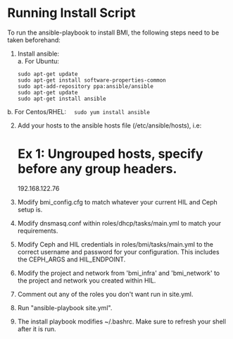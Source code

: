 # Running Install Script


To run the ansible-playbook to install BMI, the following steps need to be taken beforehand:

1. Install ansible:  
  a. For Ubuntu:
      ```  
      sudo apt-get update  
      sudo apt-get install software-properties-common  
      sudo apt-add-repository ppa:ansible/ansible  
      sudo apt-get update  
      sudo apt-get install ansible
      ```  
  b. For Centos/RHEL:
      ```  
      sudo yum install ansible
      ```

2. Add your hosts to the ansible hosts file (/etc/ansible/hosts), i.e:
   # Ex 1: Ungrouped hosts, specify before any group headers.
   192.168.122.76

3. Modify bmi_config.cfg to match whatever your current HIL and Ceph setup is.

4. Modify dnsmasq.conf within roles/dhcp/tasks/main.yml to match your requirements.

5. Modify Ceph and HIL credentials in roles/bmi/tasks/main.yml to the correct username 
   and password for your configuration. This includes the CEPH_ARGS and HIL_ENDPOINT.

6. Modify the project and network from 'bmi_infra' and 'bmi_network' to the project and network
   you created within HIL.

7. Comment out any of the roles you don't want run in site.yml.

8. Run "ansible-playbook site.yml".

9. The install playbook modifies ~/.bashrc. Make sure to refresh your shell after it
   is run.

